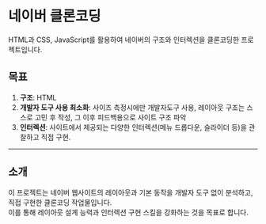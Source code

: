 # 네이버 클론코딩
HTML과 CSS, JavaScript를 활용하여 네이버의 구조와 인터렉션을 클론코딩한 프로젝트입니다.

## 목표
1. **구조**: HTML
2. **개발자 도구 사용 최소화**: 사이즈 측정시에만 개발자도구 사용, 레이아웃 구조는 스스로 고민 후 작성, 그 이후 피드백용으로 사이트 구조 파악
3. **인터렉션**: 사이트에서 제공되는 다양한 인터렉션(메뉴 드롭다운, 슬라이더 등)을 관찰하고 직접 구현.

---

## 소개
이 프로젝트는 네이버 웹사이트의 레이아웃과 기본 동작을 개발자 도구 없이 분석하고, 직접 구현한 클론코딩 작업물입니다.  
이를 통해 레이아웃 설계 능력과 인터렉션 구현 스킬을 강화하는 것을 목표로 합니다.
